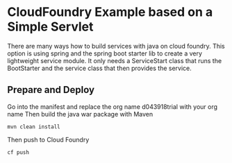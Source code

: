 # CloudFoundry Example based on a Simple Servlet

There are many ways how to build services with java on cloud foundry. This option is using spring and the spring boot starter lib to create a very lightweight service module. It only needs a ServiceStart class that runs the BootStarter and the service class that then provides the service.    

## Prepare and Deploy

Go into the manifest and replace the org name d043918trial with your org name
Then build the java war package with Maven
```
mvn clean install
```
Then push to Cloud Foundry
```
cf push
```




